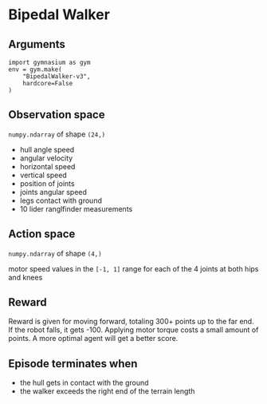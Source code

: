# Bipedal Walker

## Arguments
    import gymnasium as gym
    env = gym.make(
        "BipedalWalker-v3",
        hardcore=False
    )

## Observation space
`numpy.ndarray` of shape `(24,)`

- hull angle speed
- angular velocity
- horizontal speed
- vertical speed
- position of joints
- joints angular speed
- legs contact with ground
- 10 lider ranglfinder measurements

## Action space
`numpy.ndarray` of shape `(4,)`

motor speed values in the `[-1, 1]` range for each of the 4 joints at both hips and knees

## Reward
Reward is given for moving forward, totaling 300+ points up to the far end. If the robot falls, it gets -100. Applying motor torque costs a small amount of points. A more optimal agent will get a better score.

## Episode terminates when
- the hull gets in contact with the ground
- the walker exceeds the right end of the terrain length